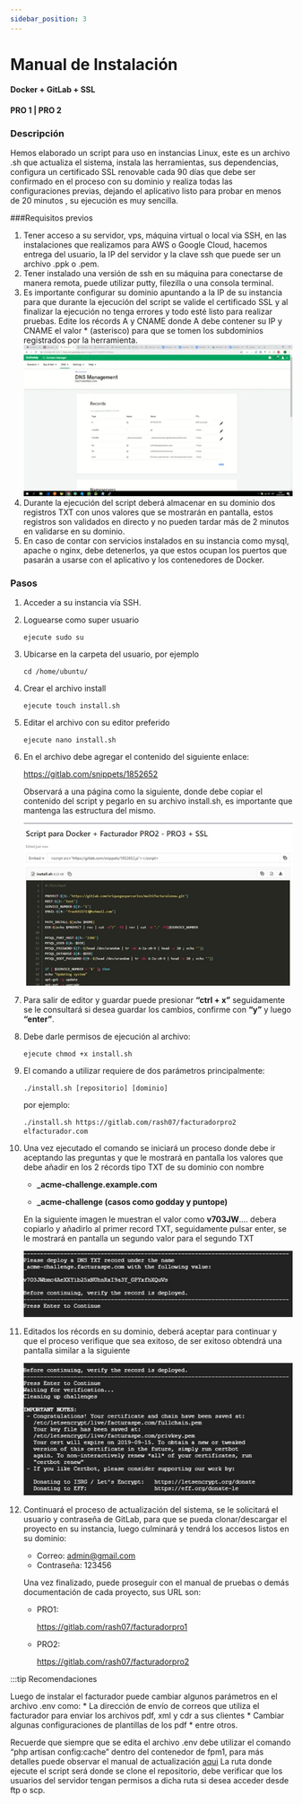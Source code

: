 ```yaml
---
sidebar_position: 3
---
```


# Manual de Instalación
#### Docker + GitLab + SSL
#### PRO 1 | PRO 2

### Descripción

Hemos elaborado un script para uso en instancias Linux, este es un archivo .sh que actualiza el sistema, instala las herramientas, sus dependencias, configura un certificado SSL renovable cada 90 días que debe ser confirmado en el proceso con su dominio y realiza todas las configuraciones previas, dejando el aplicativo listo para probar en menos de 20 minutos , su ejecución es muy sencilla.

###Requisitos previos

1. Tener acceso a su servidor, vps, máquina virtual o local via SSH, en las instalaciones que realizamos para AWS o Google Cloud, hacemos entrega del usuario, la IP del servidor y la clave ssh que puede ser un archivo .ppk o .pem.
2. Tener instalado una versión de ssh en su máquina para conectarse de manera remota, puede utilizar putty, filezilla o una consola terminal.
3. Es importante configurar su dominio apuntando a la IP de su instancia para que durante la ejecución del script se valide el certificado SSL y al finalizar la ejecución no tenga errores y todo esté listo para realizar pruebas. Edite los récords A y CNAME donde A debe contener su IP y CNAME el valor * (asterisco) para que se tomen los subdominios registrados por la herramienta.
![](image-1.png)
4. Durante la ejecución del script deberá almacenar en su dominio dos registros TXT con unos valores que se mostrarán en pantalla, estos registros son validados en directo y no pueden tardar más de 2 minutos en validarse en su dominio.
5. En caso de contar con servicios instalados en su instancia como mysql, apache o nginx, debe detenerlos, ya que estos ocupan los puertos que pasarán a usarse con el aplicativo y los contenedores de Docker.

### Pasos

1. Acceder a su instancia vía SSH.

2. Loguearse como super usuario 
    ~~~
    ejecute sudo su
    ~~~

3. Ubicarse en la carpeta del usuario, por ejemplo 
    ~~~
    cd /home/ubuntu/
    ~~~

4. Crear el archivo install
    ~~~
    ejecute touch install.sh
    ~~~

5. Editar el archivo con su editor preferido
    ~~~
    ejecute nano install.sh
    ~~~
6. En el archivo debe agregar el contenido del siguiente enlace:

    https://gitlab.com/snippets/1852652
    
    Observará a una página como la siguiente, donde debe copiar el contenido del script y pegarlo en su archivo install.sh, es importante que mantenga las estructura del mismo.

    ![](image-3.png)

7. Para salir de editor y guardar puede presionar **“ctrl + x”** seguidamente se le consultará si desea guardar los cambios, confirme con **“y”** y luego **“enter”**.
8. Debe darle permisos de ejecución al archivo:
    ~~~
    ejecute chmod +x install.sh
    ~~~

9. El comando a utilizar requiere de dos parámetros principalmente:

    ~~~
    ./install.sh [repositorio] [dominio]
    ~~~

    por ejemplo:

    ~~~
    ./install.sh https://gitlab.com/rash07/facturadorpro2 elfacturador.com
    ~~~

10. Una vez ejecutado el comando se iniciará un proceso donde debe ir aceptando las preguntas y que le mostrará en pantalla los valores que debe añadir en los 2 récords tipo TXT de su dominio con nombre 

    + **_acme-challenge.example.com**
     
    + **_acme-challenge (casos como godday y puntope)**

    En la siguiente imagen le muestran el valor como **v703JW**.... debera copiarlo y añadirlo al primer record TXT, seguidamente pulsar enter, se le mostrará en pantalla un segundo valor para el segundo TXT

    ![](image-4.png)

11. Editados los récords en su dominio, deberá aceptar para continuar y que el proceso verifique que sea exitoso, de ser exitoso obtendrá una pantalla similar a la siguiente

    ![](image-5.png)

12. Continuará el proceso de actualización del sistema, se le solicitará el usuario y contraseña de GitLab, para que se pueda clonar/descargar el proyecto en su instancia, luego culminará y tendrá los accesos listos en su dominio:

    * Correo: admin@gmail.com
    * Contraseña: 123456

    Una vez finalizado, puede proseguir con el manual de pruebas o demás documentación de cada proyecto, sus URL son:
    * PRO1:

        https://gitlab.com/rash07/facturadorpro1

    * PRO2:

        https://gitlab.com/rash07/facturadorpro2

:::tip Recomendaciones

Luego de instalar el facturador puede cambiar algunos parámetros en el archivo .env como:
    * La dirección de envío de correos que utiliza el facturador para enviar los archivos pdf, xml y cdr a sus clientes
    * Cambiar algunas configuraciones de plantillas de los pdf
    * entre otros.

Recuerde que siempre que se edita el archivo .env debe utilizar el comando “php artisan config:cache” dentro del contenedor de fpm1, para más detalles puede observar el manual de actualización [aqui](https://docs.google.com/document/d/11PI1a9yjCPfH9CCuWmJSrdj1V8IEUffqurqvdkw29co/edit#heading=h.5gkh9djmh9b) 
La ruta donde ejecute el script será donde se clone el repositorio, debe verificar que los usuarios del servidor tengan permisos a dicha ruta si desea acceder desde ftp o scp.